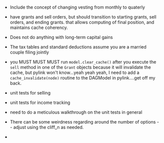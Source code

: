 
 * Include the concept of changing vesting from monthly to quaterly

 * have grants and sell orders, but should transition to starting
   grants, sell orders, and ending grants.  that allows computing of
   final position, and maintains cache coherency.

 * Does not do anything with long-term capital gains

 * The tax tables and standard deductions assume you are a married
   couple filing jointly

 * you MUST MUST MUST run `model.clear_cache()` after you execute the
   `sell` method in one of the `Grant` objects because it will
   invalidate the cache, but pylink won't know...yeah yeah yeah, I
   need to add a `cache_invalidate(node)` routine to the DAGModel in
   pylink....get off my back.

 * unit tests for selling

 * unit tests for income tracking

 * need to do a meticulous walkthrough on the unit tests in general

 * There can be some weirdness regarding around the number of options
   -- adjust using the cliff_n as needed.

 * 
